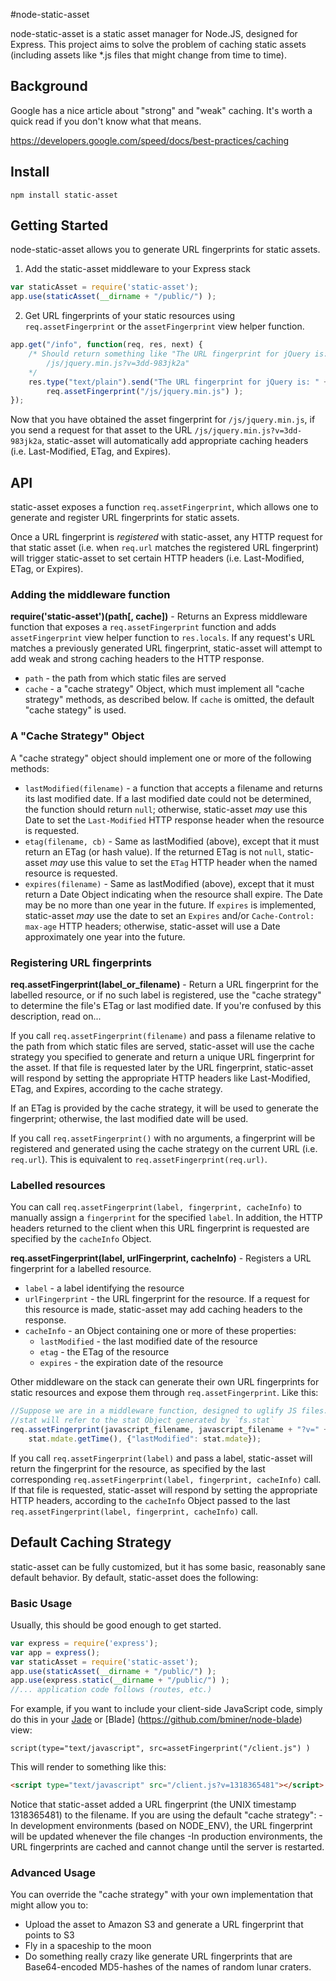 #node-static-asset

node-static-asset is a static asset manager for Node.JS, designed for Express.
This project aims to solve the problem of caching static assets (including
assets like *.js files that might change from time to time).

## Background

Google has a nice article about "strong" and "weak" caching.  It's worth a quick
read if you don't know what that means.

https://developers.google.com/speed/docs/best-practices/caching

## Install

`npm install static-asset`

## Getting Started

node-static-asset allows you to generate URL fingerprints for static assets.

1. Add the static-asset middleware to your Express stack
```javascript
var staticAsset = require('static-asset');
app.use(staticAsset(__dirname + "/public/") );
```

2. Get URL fingerprints of your static resources using `req.assetFingerprint`
or the `assetFingerprint` view helper function.
```javascript
app.get("/info", function(req, res, next) {
	/* Should return something like "The URL fingerprint for jQuery is:
		/js/jquery.min.js?v=3dd-983jk2a"
	*/
	res.type("text/plain").send("The URL fingerprint for jQuery is: " +
		req.assetFingerprint("/js/jquery.min.js") );
});
```

Now that you have obtained the asset fingerprint for `/js/jquery.min.js`,
if you send a request for that asset to the URL `/js/jquery.min.js?v=3dd-983jk2a`,
static-asset will automatically add appropriate caching headers (i.e.
Last-Modified, ETag, and Expires).

## API

static-asset exposes a function `req.assetFingerprint`, which allows one to generate
and register URL fingerprints for static assets.

Once a URL fingerprint is *registered* with static-asset, any HTTP request for that
static asset (i.e. when `req.url` matches the registered URL fingerprint) will
trigger static-asset to set certain HTTP headers (i.e. Last-Modified, ETag, or
Expires).

### Adding the middleware function

**require('static-asset')(path[, cache])** - Returns an Express middleware
function that exposes a `req.assetFingerprint` function and adds
`assetFingerprint` view helper function to `res.locals`.  If any request's URL
matches a previously generated URL fingerprint, static-asset will attempt to add
weak and strong caching headers to the HTTP response.

- `path` - the path from which static files are served
- `cache` - a "cache strategy" Object, which must implement all "cache
	strategy" methods, as described below. If `cache` is omitted, the
	default "cache stategy" is used.

### A "Cache Strategy" Object

A "cache strategy" object should implement one or more of the following methods:

- `lastModified(filename)` - a function that accepts a filename and returns
	its last modified date. If a last modified date could not
	be determined, the function should return `null`; otherwise, static-asset
	*may* use this Date to set the `Last-Modified` HTTP response header when
	the resource is requested.
- `etag(filename, cb)` - Same as lastModified (above), except that it must
	return an ETag (or hash value).  If the
	returned ETag is not `null`, static-asset *may* use this value to set the
	`ETag` HTTP header when the named resource is requested.
- `expires(filename)` - Same as lastModified (above), except
	that it must return a Date Object indicating when the resource shall
	expire. The Date may be no more than one year in the future. If
	`expires` is implemented, static-asset *may* use the date to set an
	`Expires` and/or `Cache-Control: max-age` HTTP headers; otherwise,
	static-asset will use a Date approximately one year into the future.

### Registering URL fingerprints

**req.assetFingerprint(label_or_filename)** - Return a URL fingerprint for the
labelled resource, or if no such label is registered, use the "cache
strategy" to determine the file's ETag or last modified date.  If you're confused
by this description, read on...

If you call `req.assetFingerprint(filename)` and pass a filename relative to the
path from which static files are served, static-asset will use the cache strategy
you specified to generate and return a unique URL fingerprint for the asset.
If that file is requested later by the URL fingerprint, static-asset will respond
by setting the appropriate HTTP headers like Last-Modified, ETag, and Expires,
according to the cache strategy.

If an ETag is provided by the cache strategy, it will be used to generate the
fingerprint; otherwise, the last modified date will be used.

If you call `req.assetFingerprint()` with no arguments, a fingerprint will be
registered and generated using the cache strategy on the current URL (i.e.
`req.url`). This is equivalent to `req.assetFingerprint(req.url)`.

### Labelled resources

You can call `req.assetFingerprint(label, fingerprint, cacheInfo)` to manually
assign a `fingerprint` for the specified `label`. In addition, the HTTP headers
returned to the client when this URL fingerprint is requested are specified by
the `cacheInfo` Object.

**req.assetFingerprint(label, urlFingerprint, cacheInfo)** - Registers a URL
fingerprint for a labelled resource.

- `label` - a label identifying the resource
- `urlFingerprint` - the URL fingerprint for the resource. If a request for this
	resource is made, static-asset may add caching headers to the response.
- `cacheInfo` - an Object containing one or more of these properties:
	- `lastModified` - the last modified date of the resource
	- `etag` - the ETag of the resource
	- `expires` - the expiration date of the resource

Other middleware on the stack can generate their own URL fingerprints for
static resources and expose them through `req.assetFingerprint`. Like this:

```javascript
//Suppose we are in a middleware function, designed to uglify JS files...
//stat will refer to the stat Object generated by `fs.stat`
req.assetFingerprint(javascript_filename, javascript_filename + "?v=" +
	stat.mdate.getTime(), {"lastModified": stat.mdate});
```

If you call `req.assetFingerprint(label)` and pass a label, static-asset will return
the fingerprint for the resource, as specified by the last corresponding
`req.assetFingerprint(label, fingerprint, cacheInfo)` call.  If that file is requested,
static-asset will respond by setting the appropriate HTTP headers, according to the
`cacheInfo` Object passed to the last
`req.assetFingerprint(label, fingerprint, cacheInfo)` call.


## Default Caching Strategy

static-asset can be fully customized, but it has some basic, reasonably sane default behavior.
By default, static-asset does the following:

### Basic Usage

Usually, this should be good enough to get started.

```javascript
var express = require('express');
var app = express();
var staticAsset = require('static-asset');
app.use(staticAsset(__dirname + "/public/") );
app.use(express.static(__dirname + "/public/") );
//... application code follows (routes, etc.)
```

For example, if you want to include your client-side JavaScript code, simply
do this in your [Jade](https://github.com/visionmedia/jade) or [Blade]
(https://github.com/bminer/node-blade) view:

```jade
script(type="text/javascript", src=assetFingerprint("/client.js") )
```

This will render to something like this:

```html
<script type="text/javascript" src="/client.js?v=1318365481"></script>
```

Notice that static-asset added a URL fingerprint (the UNIX timestamp
1318365481) to the filename.
If you are using the default "cache strategy":
	-In development environments (based on NODE_ENV), the URL fingerprint will
		be updated whenever the file changes
	-In production environments, the URL fingerprints are cached and cannot
		change until the server is restarted.

### Advanced Usage

You can override the "cache strategy" with your own implementation that might
allow you to:

- Upload the asset to Amazon S3 and generate a URL fingerprint that points to S3
- Fly in a spaceship to the moon
- Do something really crazy like generate URL fingerprints that are
Base64-encoded MD5-hashes of the names of random lunar craters.
